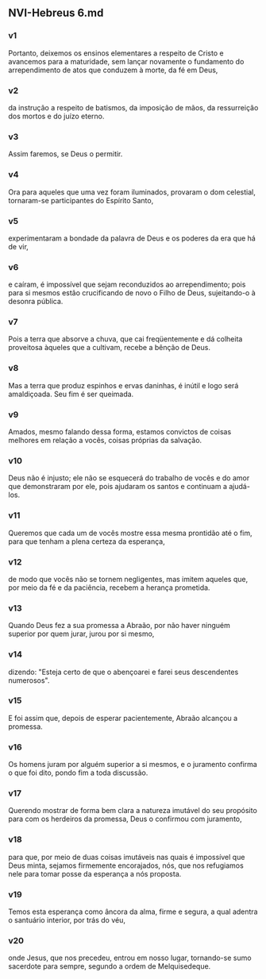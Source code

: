 ## NVI-Hebreus 6.md
### v1
 Portanto, deixemos os ensinos elementares a respeito de Cristo e avancemos para a maturidade, sem lançar novamente o fundamento do arrependimento de atos que conduzem à morte, da fé em Deus,
### v2
 da instrução a respeito de batismos, da imposição de mãos, da ressurreição dos mortos e do juízo eterno.
### v3
 Assim faremos, se Deus o permitir.
### v4
 Ora para aqueles que uma vez foram iluminados, provaram o dom celestial, tornaram-se participantes do Espírito Santo,
### v5
 experimentaram a bondade da palavra de Deus e os poderes da era que há de vir,
### v6
 e caíram, é impossível que sejam reconduzidos ao arrependimento; pois para si mesmos estão crucificando de novo o Filho de Deus, sujeitando-o à desonra pública.
### v7
 Pois a terra que absorve a chuva, que cai freqüentemente e dá colheita proveitosa àqueles que a cultivam, recebe a bênção de Deus.
### v8
 Mas a terra que produz espinhos e ervas daninhas, é inútil e logo será amaldiçoada. Seu fim é ser queimada.
### v9
 Amados, mesmo falando dessa forma, estamos convictos de coisas melhores em relação a vocês, coisas próprias da salvação.
### v10
 Deus não é injusto; ele não se esquecerá do trabalho de vocês e do amor que demonstraram por ele, pois ajudaram os santos e continuam a ajudá-los.
### v11
 Queremos que cada um de vocês mostre essa mesma prontidão até o fim, para que tenham a plena certeza da esperança,
### v12
 de modo que vocês não se tornem negligentes, mas imitem aqueles que, por meio da fé e da paciência, recebem a herança prometida.
### v13
 Quando Deus fez a sua promessa a Abraão, por não haver ninguém superior por quem jurar, jurou por si mesmo,
### v14
 dizendo: "Esteja certo de que o abençoarei e farei seus descendentes numerosos".
### v15
 E foi assim que, depois de esperar pacientemente, Abraão alcançou a promessa.
### v16
 Os homens juram por alguém superior a si mesmos, e o juramento confirma o que foi dito, pondo fim a toda discussão.
### v17
 Querendo mostrar de forma bem clara a natureza imutável do seu propósito para com os herdeiros da promessa, Deus o confirmou com juramento,
### v18
 para que, por meio de duas coisas imutáveis nas quais é impossível que Deus minta, sejamos firmemente encorajados, nós, que nos refugiamos nele para tomar posse da esperança a nós proposta.
### v19
 Temos esta esperança como âncora da alma, firme e segura, a qual adentra o santuário interior, por trás do véu,
### v20
 onde Jesus, que nos precedeu, entrou em nosso lugar, tornando-se sumo sacerdote para sempre, segundo a ordem de Melquisedeque.
